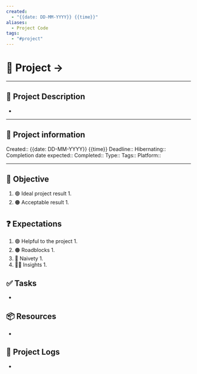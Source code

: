```yaml
---
created:
  - "{{date: DD-MM-YYYY}} {{time}}"
aliases:
  - Project Code
tags:
  - "#project"
---
```


# 🚀 Project -> 
___

## 🧾 Project Description
- 
---
## 📢 Project information
Created:: {{date: DD-MM-YYYY}} {{time}}
Deadline:: 
Hibernating:: 
Completion date expected:: 
Completed:: 
Type:: 
Tags:: 
Platform:: 

___
## 🎯 Objective

1. 🟢 Ideal project result
	1. 
2. 🟠 Acceptable result
	1. 
## ❓ Expectations
1. 🟢 Helpful to the project
	1. 
2. 🟠 Roadblocks
	1. 
3. 👶 Naivety
	1. 
4. 👨‍💻 Insights
	1. 
## ✅ Tasks 
- 
## 📦 Resources 
- 
## 📂 Project Logs 
- 
